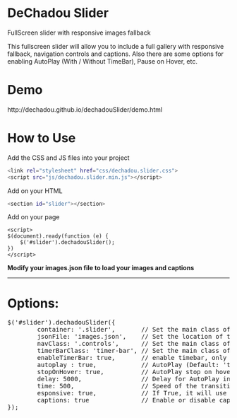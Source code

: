 DeChadou Slider
==============

FullScreen slider with responsive images fallback

This fullscreen slider will allow you to include a full gallery with responsive fallback, navigation controls and captions.
Also there are some options for enabling AutoPlay (With / Without TimeBar), Pause on Hover, etc.

<h1>Demo</h1>
http://dechadou.github.io/dechadouSlider/demo.html

<h1>How to Use</h1>

Add the CSS and JS files into your project
```sh
<link rel="stylesheet" href="css/dechadou.slider.css">
<script src="js/dechadou.slider.min.js"></script>
```

Add on your HTML
```sh
<section id="slider"></section>
```

Add on your page
```
<script>
$(document).ready(function (e) {
    $('#slider').dechadouSlider();
})
</script>
```
</pre>


<strong>Modify your images.json file to load your images and captions</strong>

-----------------------------------------------------------

<h1>Options:</h1>
<pre>
$('#slider').dechadouSlider({
        container: '.slider',       // Set the main class of the slides container (Default: '.slider')
        jsonFile: 'images.json',    // Set the location of the json file (Default: 'images.json')
        navClass: '.controls',      // Set the main class of the controls container (Default: '.controls')
        timerBarClass: 'timer-bar', // Set the main class of the timer-bar if enabled (Default: 'timer-bar')
        enableTimerBar: true,       // enable timebar, only visible if autoplay = true (Default: 'true')
        autoplay : true,            // AutoPlay (Default: 'true')
        stopOnHover: true,          // AutoPlay stop on hover (Default: 'true')
        delay: 5000,                // Delay for AutoPlay in miliseconds (Default: '5000')
        time: 500,                  // Speed of the transition (Default: '500')
        esponsive: true,            // If True, it will use the Tablet Image when the screen is below 1024px (Default: 'true')
        captions: true              // Enable or disable captions (Default: 'true')
});
</pre>

